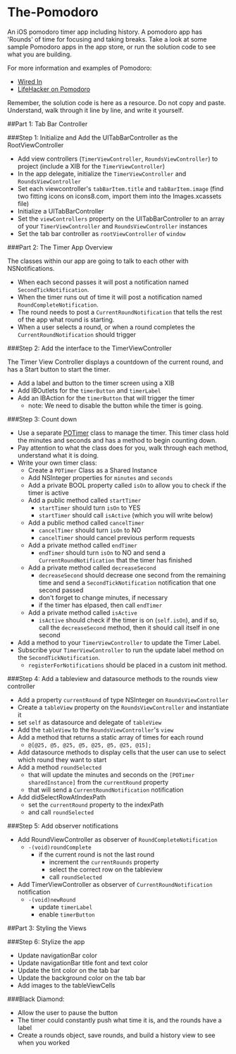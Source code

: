 The-Pomodoro
============

An iOS pomodoro timer app including history. A pomodoro app has 'Rounds' of time for focusing and taking breaks. Take a look at some sample Pomodoro apps in the app store, or run the solution code to see what you are building.

For more information and examples of Pomodoro:

* [Wired In](https://itunes.apple.com/US/app/id953366135)
* [LifeHacker on Pomodoro](http://lifehacker.com/productivity-101-a-primer-to-the-pomodoro-technique-1598992730)

Remember, the solution code is here as a resource. Do not copy and paste. Understand, walk through it line by line, and write it yourself.

##Part 1: Tab Bar Controller

###Step 1: Initialize and Add the UITabBarController as the RootViewController
- Add view controllers (```TimerViewController```, ```RoundsViewController```) to project (include a XIB for the ```TimerViewController```)
- In the app delegate, initialize the ```TimerViewController``` and ```RoundsViewController```
- Set each viewcontroller's ```tabBarItem.title``` and ```tabBarItem.image``` (find two fitting icons on icons8.com, import them into the Images.xcassets file)
- Initialize a UITabBarController
- Set the ```viewControllers``` property on the UITabBarController to an array of your ```TimerViewController``` and ```RoundsViewController``` instances
- Set the tab bar controller as ```rootViewController``` of ```window```

###Part 2: The Timer App Overview

The classes within our app are going to talk to each other with NSNotifications. 

- When each second passes it will post a notification named ```SecondTickNotification```. 
- When the timer runs out of time it will post a notification named ```RoundCompleteNotification```.  
- The round needs to post a ```CurrentRoundNotification``` that tells the rest of the app what round is starting. 
- When a user selects a round, or when a round completes the ```CurrentRoundNotification``` should trigger 

###Step 2: Add the interface to the TimerViewController

The Timer View Controller displays a countdown of the current round, and has a Start button to start the timer.

- Add a label and button to the timer screen using a XIB
- Add IBOutlets for the ```timerButton``` and ```timerLabel```
- Add an IBAction for the ```timerButton``` that will trigger the timer
  - note: We need to disable the button while the timer is going.
 
###Step 3: Count down
- Use a separate [POTimer](https://github.com/DevMountain/The-Pomodoro/blob/solution/The%20Pomodoro/POTimer.m) class to manage the timer. This timer class hold the minutes and seconds and has a method to begin counting down. 
- Pay attention to what the class does for you, walk through each method, understand what it is doing.
- Write your own timer class:
  - Create a ```POTimer``` Class as a Shared Instance
  - Add NSInteger properties for ```minutes``` and ```seconds```
  - Add a private BOOL property called ```isOn``` to allow you to check if the timer is active
  - Add a public method called ```startTimer```
    - ```startTimer``` should turn ```isOn``` to YES
    - ```startTimer``` should call ```isActive``` (which you will write below)
  - Add a public method called ```cancelTimer```
    - ```cancelTimer``` should turn ```isOn``` to NO
    - ```cancelTimer``` should cancel previous perform requests
  - Add a private method called ```endTimer```
    - ```endTimer``` should turn ```isOn``` to NO and send a ```CurrentRoundNotification``` that the timer has finished
  - Add a private method called ```decreaseSecond```
    - ```decreaseSecond``` should decrease one second from the remaining time and send a ```SecondTickNotification``` notification that one second passed
    - don't forget to change minutes, if necessary
    - if the timer has elpased, then call ```endTimer```
  - Add a private method called ```isActive```
    - ```isActive``` should check if the timer is on (```self.isOn```), and if so, call the ```decreaseSecond``` method, then it should call itself in one second
- Add a method to your ```TimerViewController``` to update the Timer Label.
- Subscribe your ```TimerViewController``` to run the update label method on the ```SecondTickNotification```.
  - ```registerForNotifications``` should be placed in a custom init method. 

###Step 4: Add a tableview and datasource methods to the rounds view controller
- Add a property ```currentRound``` of type NSInteger on ```RoundsViewController```
- Create a ```tableView``` property on the ```RoundsViewController``` and instantiate it
- set ```self``` as datasource and delegate of ```tableView```
- Add the ```tableView``` to the ```RoundsViewController```'s ```view```
- Add a method that returns a static array of times for each round  
  - ```@[@25, @5, @25, @5, @25, @5, @25, @15];```
- Add datasource methods to display cells that the user can use to select which round they want to start
- Add a method ```roundSelected```
  - that will update the minutes and seconds on the ```[POTimer sharedInstance]``` from the ```currentRound``` property
  - that will send a ```CurrentRoundNotification``` notification
- Add didSelectRowAtIndexPath
  - set the ```currentRound``` property to the indexPath   
  - and call ```roundSelected```

###Step 5: Add observer notifications
- Add RoundViewController as observer of ```RoundCompleteNotification```
  - ```-(void)roundComplete```
    - if the current round is not the last round 
      - increment the ```currentRounds``` property
      - select the correct row on the tableview
      - call ```roundSelected```
- Add TimerViewController as observer of ```CurrentRoundNotification``` notification
  - ```-(void)newRound```
    - update ```timerLabel```
    - enable ```timerButton```

##Part 3: Styling the Views

###Step 6: Stylize the app
- Update navigationBar color
- Update navigationBar title font and text color
- Update the tint color on the tab bar
- Update the background color on the tab bar
- Add images to the tableViewCells

###Black Diamond:
- Allow the user to pause the button
- The timer could constantly push what time it is, and the rounds have a label
- Create a rounds object, save rounds, and build a history view to see when you worked
